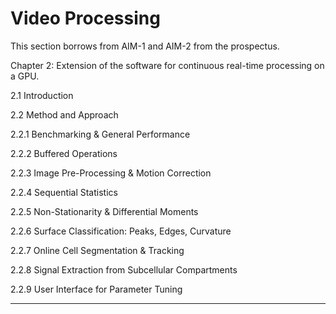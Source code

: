 # Video Processing

This section borrows from AIM-1 and AIM-2 from the prospectus.

Chapter 2: Extension of the software for continuous real-time processing
on a GPU.

2.1 Introduction

2.2 Method and Approach

2.2.1 Benchmarking & General Performance

2.2.2 Buffered Operations

2.2.3 Image Pre-Processing & Motion Correction

2.2.4 Sequential Statistics

2.2.5 Non-Stationarity & Differential Moments

2.2.6 Surface Classification: Peaks, Edges, Curvature

2.2.7 Online Cell Segmentation & Tracking

2.2.8 Signal Extraction from Subcellular Compartments

2.2.9 User Interface for Parameter Tuning





***


